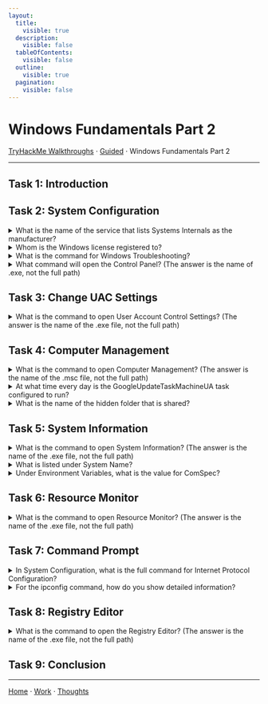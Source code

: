 ```yaml
---
layout:
  title:
    visible: true
  description:
    visible: false
  tableOfContents:
    visible: false
  outline:
    visible: true
  pagination:
    visible: false
---
```


# Windows Fundamentals Part 2

[TryHackMe Walkthroughs](./) ⋅ [Guided](../) ⋅ Windows Fundamentals Part 2

***

## Task 1: Introduction

## Task 2: System Configuration

<details>

<summary>What is the name of the service that lists Systems Internals as the manufacturer?</summary>

PsShutdown

Open System Configuration and click on the Service tab. I sorted by manufacturer to see which service had System Internals as the manufacturer.

</details>

<details>

<summary>Whom is the Windows license registered to?</summary>

Windows User

Launch About Windows in the Tools tab of System Configuration.

</details>

<details>

<summary>What is the command for Windows Troubleshooting?</summary>

C:\Windows\System32\control.exe /name Microsoft.Troubleshooting

Click on Windows Troubleshooting in the Tools tab of System Configuration.

</details>

<details>

<summary>What command will open the Control Panel? (The answer is the name of .exe, not the full path)</summary>

control.exe

</details>

## Task 3: Change UAC Settings

<details>

<summary>What is the command to open User Account Control Settings? (The answer is the name of the .exe file, not the full path)</summary>

UserAccountControlSettings.exe

Click on User Account Control Settings in the Tools tab of System Configuration.

</details>

## Task 4: Computer Management

<details>

<summary>What is the command to open Computer Management? (The answer is the name of the .msc file, not the full path)</summary>

compmgmt.msc

Click on Computer Management in the Tools tab of System Configuration.

</details>

<details>

<summary>At what time every day is the GoogleUpdateTaskMachineUA task configured to run?</summary>

6:15 AM

Launch Computer Management and go to the Task Scheduler tab.

</details>

<details>

<summary>What is the name of the hidden folder that is shared?</summary>

sh4r3dF0Ld3r

Launch Computer Management and go to the Shared Folders tab. Navigate to the Shares subfolder.

</details>

## Task 5: System Information

<details>

<summary>What is the command to open System Information? (The answer is the name of the .exe file, not the full path)</summary>

msinfo32.exe

Click on System Information in the Tools tab of System Configuration.

</details>

<details>

<summary>What is listed under System Name?</summary>

THM-WINFUN2

Launch System Information. This information is listed in the System Summary tab.&#x20;

</details>

<details>

<summary>Under Environment Variables, what is the value for ComSpec?</summary>

%SystemRoot%\system32\cmd.exe

Launch System Information. This information is listed under the Environment Variables tab of Software Environment.

</details>

## Task 6: Resource Monitor

<details>

<summary>What is the command to open Resource Monitor? (The answer is the name of the .exe file, not the full path)</summary>

resmon.exe

Click on Resource Monitor in the Tools tab of System Configuration.

</details>

## Task 7: Command Prompt

<details>

<summary>In System Configuration, what is the full command for Internet Protocol Configuration?</summary>

C:\Windows\System32\cmd.exe /k %windir%\system32\ipconfig.exe

Click on Internet Protocol Configuration in the Tools tab of System Configuration.

</details>

<details>

<summary>For the ipconfig command, how do you show detailed information?</summary>

ipconfig /all

Type `ipconfig -h` in the command prompt to view the manual page of `ipconfig`.

</details>

## Task 8: Registry Editor

<details>

<summary>What is the command to open the Registry Editor? (The answer is the name of the .exe file, not the full path)</summary>

regedt32.exe

Click on Registry Editor in the Tools tab of System Configuration.

</details>

## Task 9: Conclusion

***

[Home](https://app.gitbook.com/o/0kO27okC5uVB9ALX3rho/s/036xtfEIzcEdGegONXWM/) ⋅ [Work](https://app.gitbook.com/o/0kO27okC5uVB9ALX3rho/s/WaFS755Q4sf02CxLcghQ/) ⋅ [Thoughts](https://app.gitbook.com/o/0kO27okC5uVB9ALX3rho/s/s4QQPMntQ25hmJToKSOu/)

